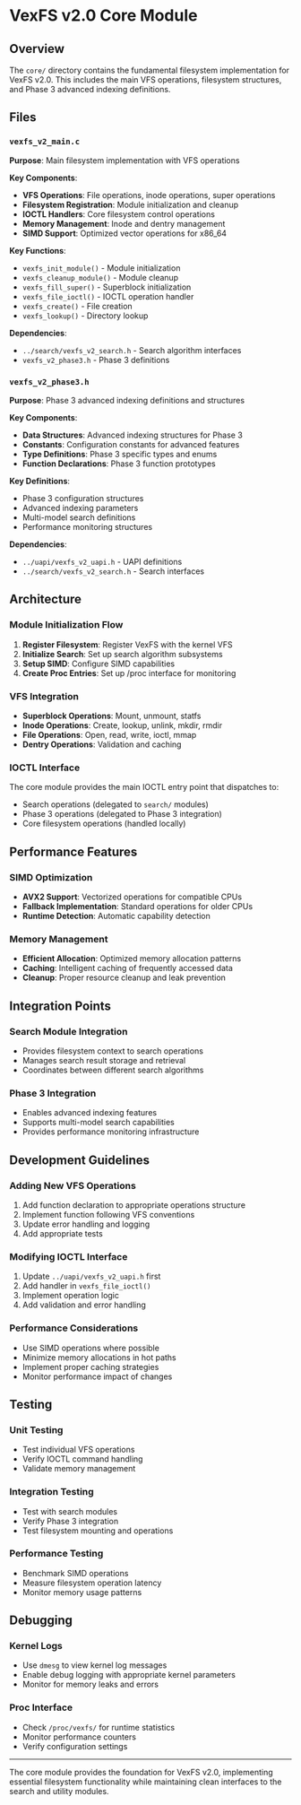 # VexFS v2.0 Core Module

## Overview

The `core/` directory contains the fundamental filesystem implementation for VexFS v2.0. This includes the main VFS operations, filesystem structures, and Phase 3 advanced indexing definitions.

## Files

### `vexfs_v2_main.c`
**Purpose**: Main filesystem implementation with VFS operations

**Key Components**:
- **VFS Operations**: File operations, inode operations, super operations
- **Filesystem Registration**: Module initialization and cleanup
- **IOCTL Handlers**: Core filesystem control operations
- **Memory Management**: Inode and dentry management
- **SIMD Support**: Optimized vector operations for x86_64

**Key Functions**:
- `vexfs_init_module()` - Module initialization
- `vexfs_cleanup_module()` - Module cleanup
- `vexfs_fill_super()` - Superblock initialization
- `vexfs_file_ioctl()` - IOCTL operation handler
- `vexfs_create()` - File creation
- `vexfs_lookup()` - Directory lookup

**Dependencies**:
- `../search/vexfs_v2_search.h` - Search algorithm interfaces
- `vexfs_v2_phase3.h` - Phase 3 definitions

### `vexfs_v2_phase3.h`
**Purpose**: Phase 3 advanced indexing definitions and structures

**Key Components**:
- **Data Structures**: Advanced indexing structures for Phase 3
- **Constants**: Configuration constants for advanced features
- **Type Definitions**: Phase 3 specific types and enums
- **Function Declarations**: Phase 3 function prototypes

**Key Definitions**:
- Phase 3 configuration structures
- Advanced indexing parameters
- Multi-model search definitions
- Performance monitoring structures

**Dependencies**:
- `../uapi/vexfs_v2_uapi.h` - UAPI definitions
- `../search/vexfs_v2_search.h` - Search interfaces

## Architecture

### Module Initialization Flow
1. **Register Filesystem**: Register VexFS with the kernel VFS
2. **Initialize Search**: Set up search algorithm subsystems
3. **Setup SIMD**: Configure SIMD capabilities
4. **Create Proc Entries**: Set up /proc interface for monitoring

### VFS Integration
- **Superblock Operations**: Mount, unmount, statfs
- **Inode Operations**: Create, lookup, unlink, mkdir, rmdir
- **File Operations**: Open, read, write, ioctl, mmap
- **Dentry Operations**: Validation and caching

### IOCTL Interface
The core module provides the main IOCTL entry point that dispatches to:
- Search operations (delegated to `search/` modules)
- Phase 3 operations (delegated to Phase 3 integration)
- Core filesystem operations (handled locally)

## Performance Features

### SIMD Optimization
- **AVX2 Support**: Vectorized operations for compatible CPUs
- **Fallback Implementation**: Standard operations for older CPUs
- **Runtime Detection**: Automatic capability detection

### Memory Management
- **Efficient Allocation**: Optimized memory allocation patterns
- **Caching**: Intelligent caching of frequently accessed data
- **Cleanup**: Proper resource cleanup and leak prevention

## Integration Points

### Search Module Integration
- Provides filesystem context to search operations
- Manages search result storage and retrieval
- Coordinates between different search algorithms

### Phase 3 Integration
- Enables advanced indexing features
- Supports multi-model search capabilities
- Provides performance monitoring infrastructure

## Development Guidelines

### Adding New VFS Operations
1. Add function declaration to appropriate operations structure
2. Implement function following VFS conventions
3. Update error handling and logging
4. Add appropriate tests

### Modifying IOCTL Interface
1. Update `../uapi/vexfs_v2_uapi.h` first
2. Add handler in `vexfs_file_ioctl()`
3. Implement operation logic
4. Add validation and error handling

### Performance Considerations
- Use SIMD operations where possible
- Minimize memory allocations in hot paths
- Implement proper caching strategies
- Monitor performance impact of changes

## Testing

### Unit Testing
- Test individual VFS operations
- Verify IOCTL command handling
- Validate memory management

### Integration Testing
- Test with search modules
- Verify Phase 3 integration
- Test filesystem mounting and operations

### Performance Testing
- Benchmark SIMD operations
- Measure filesystem operation latency
- Monitor memory usage patterns

## Debugging

### Kernel Logs
- Use `dmesg` to view kernel log messages
- Enable debug logging with appropriate kernel parameters
- Monitor for memory leaks and errors

### Proc Interface
- Check `/proc/vexfs/` for runtime statistics
- Monitor performance counters
- Verify configuration settings

---

The core module provides the foundation for VexFS v2.0, implementing essential filesystem functionality while maintaining clean interfaces to the search and utility modules.